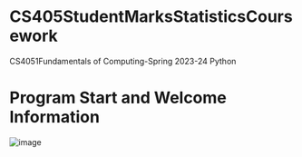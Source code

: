# CS405StudentMarksStatisticsCoursework
 CS4051Fundamentals of Computing-Spring 2023-24 Python

 # Program Start and Welcome Information 
 ![image](https://github.com/emiliobs/CS405StudentMarksStatisticsCoursework/assets/3122465/d5e118d1-e5ea-4f95-9986-0b0141fa0e58)


